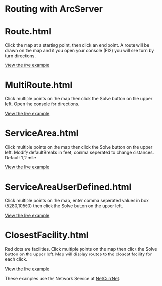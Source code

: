# Routing with ArcServer

# Route.html

Click the map at a starting point, then click an end point. A route will be drawn on the map and if you open your console (F12) you will see turn by turn directions. 

[View the live example](http://municipaldevelopment.github.io/Routing/route.html)

# MultiRoute.html

Click multiple points on the map then click the Solve button on the upper left. Open the console for directions.

[View the live example](http://municipaldevelopment.github.io/Routing/MultiRoute.html)


# ServiceArea.html

Click multiple points on the map then click the Solve button on the upper left. Modify defaultBreaks in feet, comma seperated to change distances. Default 1,2 mile.

[View the live example](http://municipaldevelopment.github.io/Routing/ServiceArea.html)


# ServiceAreaUserDefined.html

Click multiple points on the map, enter comma seperated values in box (5280,10560) then click the Solve button on the upper left. 

[View the live example](http://municipaldevelopment.github.io/Routing/ServiceAreaUserDefined.html)



# ClosestFacility.html

Red dots are facilities. Click multiple points on the map then click the Solve button on the upper left. Map will display routes to the closest facility for each click.

[View the live example](http://municipaldevelopment.github.io/Routing/ClosestFacility.html)


These examples use the Network Service at [NetCurrNet](http://gisdmd.cabq.gov/dmdview/rest/services/NetworkRouteServiceFacility/NAServer). 
